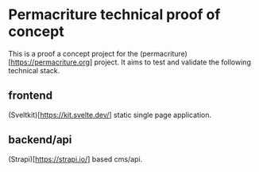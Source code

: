 # Permacriture technical proof of concept

This is a proof a concept project for the (permacriture)[https://permacriture.org] project. 
It aims to test and validate the following technical stack. 

## frontend
(Sveltkit)[https://kit.svelte.dev/] static single page application. 

## backend/api

(Strapi)[https://strapi.io/] based cms/api.
